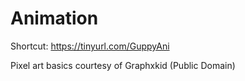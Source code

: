 # Animation

Shortcut: https://tinyurl.com/GuppyAni

Pixel art basics courtesy of Graphxkid (Public Domain)
